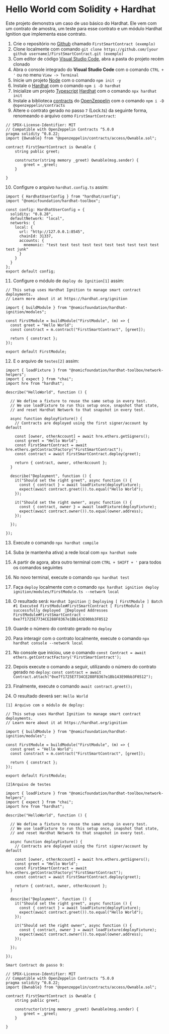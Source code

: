 # Hello World com Solidity + Hardhat

Este projeto demonstra um caso de uso básico do Hardhat. Ele vem com um contrato de amostra, um teste para esse contrato e um módulo Hardhat Ignition que implementa esse contrato.

1. Crie o repositório no [Github](https://github.com/) chamado `FirstSmartContract (exemplo)`
2. Clone localmente com comando `git clone https://github.com/[your github username]/FirstSmartContract.git (exemplo)`
3. Com editor de código [Visual Studio Code](https://code.visualstudio.com/download), abra a pasta do projeto recém clonado
4. Abra o console integrado do **Visual Studio Code** com o comando `CTRL + '` ou no menu `View -> Terminal`
5. Inicie um projeto [Node](https://nodejs.org/pt) com o comando `npm init -y`
6. Instale o [Hardhat](https://hardhat.org/) com o comando `npm i -D hardhat`
7. Inicialize um projeto [Typescript](https://www.typescriptlang.org/) [Hardhat](https://hardhat.org/) com o comando `npx hardhat init`
8. Instale a biblioteca [contracts](https://github.com/OpenZeppelin/openzeppelin-contracts) do [OpenZeppelin](https://www.openzeppelin.com/) com o comando `npm i -D @openzeppelin/contracts`
9. Altere o contrato gerado no passo `7` (Lock.ts) da seguinte forma, renomeando o arquivo como `FirstSmartContract`:
```
// SPDX-License-Identifier: MIT
// Compatible with OpenZeppelin Contracts ^5.0.0
pragma solidity ^0.8.22;
import {Ownable} from "@openzeppelin/contracts/access/Ownable.sol";  

contract FirstSmartContract is Ownable {
    string public greet;  

    constructor(string memory _greet) Ownable(msg.sender) {
        greet = _greet;
    }

}
```
10. Configure o arquivo `hardhat.config.ts` assim: 
```
import { HardhatUserConfig } from "hardhat/config";
import "@nomicfoundation/hardhat-toolbox";  

const config: HardhatUserConfig = {
  solidity: "0.8.28",
  defaultNetwork: "local",
  networks: {
    local: {
      url: "http://127.0.0.1:8545",
      chainId: 31337,
      accounts: {
        mnemonic: "test test test test test test test test test test test junk"
      }
    }
  }
};
export default config;
```

11. Configure o módulo de `deploy do Ignition[1]` assim:
```
// This setup uses Hardhat Ignition to manage smart contract deployments.
// Learn more about it at https://hardhat.org/ignition

import { buildModule } from "@nomicfoundation/hardhat-ignition/modules";  

const FirstModule = buildModule("FirstModule", (m) => {
  const greet = "Hello World";
  const constract = m.contract("FirstSmartContract", [greet]); 

  return { constract };
});  

export default FirstModule;
```
12. E o arquivo de `testes[2]` assim:
```
import { loadFixture } from "@nomicfoundation/hardhat-toolbox/network-helpers";
import { expect } from "chai";
import hre from "hardhat";  

describe("HelloWorld", function () {

  // We define a fixture to reuse the same setup in every test.
  // We use loadFixture to run this setup once, snapshot that state,
  // and reset Hardhat Network to that snapshot in every test.
  
  async function deployFixture() {
    // Contracts are deployed using the first signer/account by default
    
    const [owner, otherAccount] = await hre.ethers.getSigners();
    const greet = "Hello World";
    const FirstSmartContract = await hre.ethers.getContractFactory("FirstSmartContract");
    const contract = await FirstSmartContract.deploy(greet);

    return { contract, owner, otherAccount };
  }  

  describe("Deployment", function () {
    it("Should set the right greet", async function () {
      const { contract } = await loadFixture(deployFixture);
      expect(await contract.greet()).to.equal("Hello World");
    });

    it("Should set the right owner", async function () {
      const { contract, owner } = await loadFixture(deployFixture);
      expect(await contract.owner()).to.equal(owner.address);
    });

  });  

});
```
13. Execute o comando `npx hardhat compile`
14. Suba (e mantenha ativa) a rede local com `npx hardhat node`
15. A partir de agora, abra outro terminal com `CTRL + SHIFT + '` para todos os comandos seguintes
16. No novo terminal, execute o comando `npx hardhat test`
17. Faça `deploy` localmente com o comando `npx hardhat ignition deploy ignition/modules/FirstModule.ts --network local`
18. O resultado será: ```Hardhat Ignition 🚀
	Deploying [ FirstModule ]
	Batch #1
	Executed FirstModule#FirstSmartContract
	[ FirstModule ] successfully deployed 
	🚀Deployed Addresses
	FirstModule#FirstSmartContract - 0xe7f1725E7734CE288F8367e1Bb143E90bb3F0512```	

	
19. Guarde o número do contrato gerado no `deploy`
20. Para interagir com o contrato localmente, execute o comando `npx hardhat console --network local`
21. No console que iniciou, use o comando `const Contract = await ethers.getContractFactory('FirstSmartContract');`
22. Depois execute o comando a seguir, utilizando o número do contrato gerado no `deploy`:  `const contract = await Contract.attach("0xe7f1725E7734CE288F8367e1Bb143E90bb3F0512");`
23. Finalmente, execute o comando `await contract.greet();`
24. O resultado deverá ser: ```Hello World```


`[1] Arquivo com o módulo de deploy:`
```
// This setup uses Hardhat Ignition to manage smart contract deployments.
// Learn more about it at https://hardhat.org/ignition

import { buildModule } from "@nomicfoundation/hardhat-ignition/modules";  

const FirstModule = buildModule("FirstModule", (m) => {
  const greet = "Hello World";
  const constract = m.contract("FirstSmartContract", [greet]); 

  return { constract };
});  

export default FirstModule;
```

`[2]Arquivo de testes`
```
import { loadFixture } from "@nomicfoundation/hardhat-toolbox/network-helpers";
import { expect } from "chai";
import hre from "hardhat";  

describe("HelloWorld", function () {

  // We define a fixture to reuse the same setup in every test.
  // We use loadFixture to run this setup once, snapshot that state,
  // and reset Hardhat Network to that snapshot in every test.
  
  async function deployFixture() {
    // Contracts are deployed using the first signer/account by default
    
    const [owner, otherAccount] = await hre.ethers.getSigners();
    const greet = "Hello World";
    const FirstSmartContract = await hre.ethers.getContractFactory("FirstSmartContract");
    const contract = await FirstSmartContract.deploy(greet);

    return { contract, owner, otherAccount };
  }  

  describe("Deployment", function () {
    it("Should set the right greet", async function () {
      const { contract } = await loadFixture(deployFixture);
      expect(await contract.greet()).to.equal("Hello World");
    });

    it("Should set the right owner", async function () {
      const { contract, owner } = await loadFixture(deployFixture);
      expect(await contract.owner()).to.equal(owner.address);
    });

  });  

});
```


`Smart Contract do passo 9:`
```
// SPDX-License-Identifier: MIT
// Compatible with OpenZeppelin Contracts ^5.0.0
pragma solidity ^0.8.22;
import {Ownable} from "@openzeppelin/contracts/access/Ownable.sol";  

contract FirstSmartContract is Ownable {
    string public greet;  

    constructor(string memory _greet) Ownable(msg.sender) {
        greet = _greet;
    }

}
```
